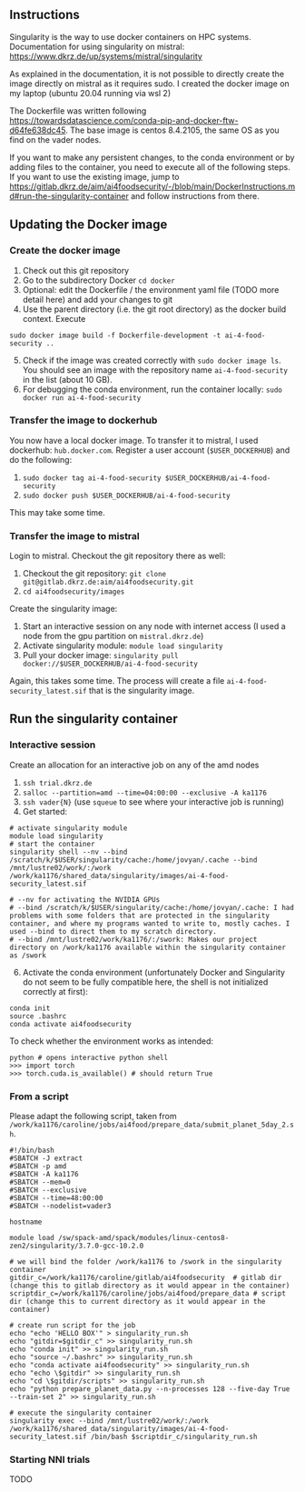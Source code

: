 ## Instructions

Singularity is the way to use docker containers on HPC systems. Documentation for using singularity on mistral:
https://www.dkrz.de/up/systems/mistral/singularity

As explained in the documentation, it is not possible to directly create the image directly on mistral as it requires sudo. I created the docker image on my laptop (ubuntu 20.04 running via wsl 2)

The Dockerfile was written following https://towardsdatascience.com/conda-pip-and-docker-ftw-d64fe638dc45. The base image is centos 8.4.2105, the same OS as you find on the vader nodes.

If you want to make any persistent changes, to the conda environment or by adding files to the container, you need to execute all of the following steps. If you want to use the existing image, jump to https://gitlab.dkrz.de/aim/ai4foodsecurity/-/blob/main/DockerInstructions.md#run-the-singularity-container and follow instructions from there.

## Updating the Docker image

### Create the docker image

1. Check out this git repository
2. Go to the subdirectory Docker `cd docker`
3. Optional: edit the Dockerfile / the environment yaml file (TODO more detail here) and add your changes to git
4. Use the parent directory (i.e. the git root directory) as the docker build context. Execute 

`sudo docker image build -f Dockerfile-development -t ai-4-food-security ..`

5. Check if the image was created correctly with `sudo docker image ls`. You should see an image with the repository name `ai-4-food-security` in the list (about 10 GB).
6. For debugging the conda environment, run the container locally: `sudo docker run ai-4-food-security`

### Transfer the image to dockerhub

You now have a local docker image. To transfer it to mistral, I used dockerhub: `hub.docker.com`. Register a user account (`$USER_DOCKERHUB`) and do the following:

1. `sudo docker tag ai-4-food-security $USER_DOCKERHUB/ai-4-food-security` 
2. `sudo docker push $USER_DOCKERHUB/ai-4-food-security`

This may take some time.

### Transfer the image to mistral

Login to mistral. Checkout the git repository there as well:

1. Checkout the git repository: `git clone git@gitlab.dkrz.de:aim/ai4foodsecurity.git`
2. `cd ai4foodsecurity/images`

Create the singularity image:

1. Start an interactive session on any node with internet access (I used a node from the gpu partition on `mistral.dkrz.de`)
2. Activate singularity module: `module load singularity`
3. Pull your docker image: `singularity pull docker://$USER_DOCKERHUB/ai-4-food-security`

Again, this takes some time. The process will create a file `ai-4-food-security_latest.sif` that is the singularity image.

## Run the singularity container

### Interactive session

Create an allocation for an interactive job on any of the amd nodes

1. `ssh trial.dkrz.de`
2. `salloc --partition=amd --time=04:00:00 --exclusive -A ka1176`
3. `ssh vader{N}` (use `squeue` to see where your interactive job is running)
4. Get started: 

``` { .bash }
# activate singularity module
module load singularity
# start the container
singularity shell --nv --bind /scratch/k/$USER/singularity/cache:/home/jovyan/.cache --bind /mnt/lustre02/work/:/work /work/ka1176/shared_data/singularity/images/ai-4-food-security_latest.sif

# --nv for activating the NVIDIA GPUs
# --bind /scratch/k/$USER/singularity/cache:/home/jovyan/.cache: I had problems with some folders that are protected in the singularity container, and where my programs wanted to write to, mostly caches. I used --bind to direct them to my scratch directory.
# --bind /mnt/lustre02/work/ka1176/:/swork: Makes our project directory on /work/ka1176 available within the singularity container as /swork
```

6. Activate the conda environment (unfortunately Docker and Singularity do not seem to be fully compatible here, the shell is not initialized correctly at first): 

``` { .bash }
conda init 
source .bashrc
conda activate ai4foodsecurity
```

To check whether the environment works as intended: 

```
python # opens interactive python shell
>>> import torch
>>> torch.cuda.is_available() # should return True
```



### From a script

Please adapt the following script, taken from `/work/ka1176/caroline/jobs/ai4food/prepare_data/submit_planet_5day_2.sh`.

``` { .bash }
#!/bin/bash
#SBATCH -J extract
#SBATCH -p amd
#SBATCH -A ka1176
#SBATCH --mem=0
#SBATCH --exclusive
#SBATCH --time=48:00:00
#SBATCH --nodelist=vader3

hostname

module load /sw/spack-amd/spack/modules/linux-centos8-zen2/singularity/3.7.0-gcc-10.2.0

# we will bind the folder /work/ka1176 to /swork in the singularity container
gitdir_c=/work/ka1176/caroline/gitlab/ai4foodsecurity  # gitlab dir (change this to gitlab directory as it would appear in the container)
scriptdir_c=/work/ka1176/caroline/jobs/ai4food/prepare_data # script dir (change this to current directory as it would appear in the container)

# create run script for the job
echo "echo 'HELLO BOX'" > singularity_run.sh
echo "gitdir=$gitdir_c" >> singularity_run.sh
echo "conda init" >> singularity_run.sh
echo "source ~/.bashrc" >> singularity_run.sh
echo "conda activate ai4foodsecurity" >> singularity_run.sh
echo "echo \$gitdir" >> singularity_run.sh
echo "cd \$gitdir/scripts" >> singularity_run.sh
echo "python prepare_planet_data.py --n-processes 128 --five-day True --train-set 2" >> singularity_run.sh

# execute the singularity container
singularity exec --bind /mnt/lustre02/work/:/work /work/ka1176/shared_data/singularity/images/ai-4-food-security_latest.sif /bin/bash $scriptdir_c/singularity_run.sh
```

### Starting NNI trials

TODO

